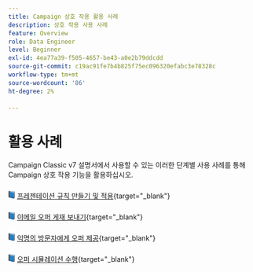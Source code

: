 ```yaml
---
title: Campaign 상호 작용 활용 사례
description: 상호 작용 사용 사례
feature: Overview
role: Data Engineer
level: Beginner
exl-id: 4ea77a39-f505-4657-be43-a0e2b79ddcdd
source-git-commit: c19ac91fe7b4b825f75ec096320efabc3e78328c
workflow-type: tm+mt
source-wordcount: '86'
ht-degree: 2%

---
```


# 활용 사례

Campaign Classic v7 설명서에서 사용할 수 있는 이러한 단계별 사용 사례를 통해 Campaign 상호 작용 기능을 활용하십시오.

![](../assets/do-not-localize/book.png) [프레젠테이션 규칙 만들기 및 적용](https://experienceleague.adobe.com/docs/campaign-classic/using/managing-offers/case-study/presentation-rules.html){target=&quot;_blank&quot;}

![](../assets/do-not-localize/book.png) [이메일 오퍼 게재 보내기](https://experienceleague.adobe.com/docs/campaign-classic/using/managing-offers/case-study/offers-on-an-outbound-channel.html){target=&quot;_blank&quot;}

![](../assets/do-not-localize/book.png) [익명의 방문자에게 오퍼 제공](https://experienceleague.adobe.com/docs/campaign-classic/using/managing-offers/case-study/offers-on-an-outbound-channel.html){target=&quot;_blank&quot;}

![](../assets/do-not-localize/book.png) [오퍼 시뮬레이션 수행](https://experienceleague.adobe.com/docs/campaign-classic/using/managing-offers/case-study/offers-on-an-outbound-channel.html){target=&quot;_blank&quot;}
